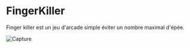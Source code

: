# FingerKiller
Finger killer est un jeu d'arcade simple éviter un nombre maximal d'épée.

![Capture](https://user-images.githubusercontent.com/79265951/109483801-f5e82880-7a7f-11eb-91c6-ef15a4d71c74.JPG)
